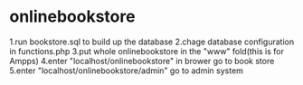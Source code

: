 # onlinebookstore
1.run bookstore.sql to build up the database
2.chage database configuration in functions.php
3.put whole onlinebookstore in the "www" fold(this is for Ampps)
4.enter "localhost/onlinebookstore" in brower go to book store
5.enter "localhost/onlinebookstore/admin" go to admin system
